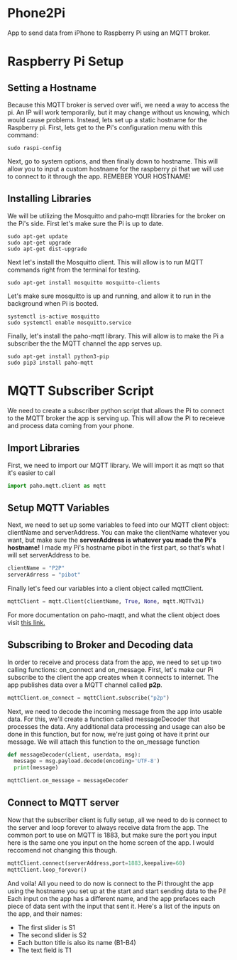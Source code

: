 # Phone2Pi
App to send data from iPhone to Raspberry Pi using an MQTT broker.
# Raspberry Pi Setup
## Setting a Hostname
Because this MQTT broker is served over wifi, we need a way to access the pi. An IP will work temporarily, but it may change without us knowing, which would cause problems. Instead, lets set up a static hostname for the Raspberry pi.
First, lets get to the Pi's configuration menu with this command:
```
sudo raspi-config
```
Next, go to system options, and then finally down to hostname. This will allow you to input a custom hostname for the raspberry pi that we will use to connect to it through the app. REMEBER YOUR HOSTNAME!
## Installing Libraries
We will be utilizing the Mosquitto and paho-mqtt libraries for the broker on the Pi's side.
First let's make sure the Pi is up to date.
```
sudo apt-get update
sudo apt-get upgrade
sudo apt-get dist-upgrade
```
Next let's install the Mosquitto client. This will allow is to run MQTT commands right from the terminal for testing.
```
sudo apt-get install mosquitto mosquitto-clients
```
Let's make sure mosquitto is up and running, and allow it to run in the background when Pi is booted.
```
systemctl is-active mosquitto
sudo systemctl enable mosquitto.service
```
Finally, let's install the paho-mqtt library. This will allow is to make the Pi a subscriber the the MQTT channel the app serves up.
```
sudo apt-get install python3-pip
sudo pip3 install paho-mqtt
```
# MQTT Subscriber Script
We need to create a subscriber python script that allows the Pi to connect to the MQTT broker the app is serving up. This will allow the Pi to receieve and process data coming from your phone.
## Import Libraries
First, we need to import our MQTT library. We will import it as mqtt so that it's easier to call
```python
import paho.mqtt.client as mqtt
```
## Setup MQTT Variables
Next, we need to set up some variables to feed into our MQTT client object: clientName and serverAddress. You can make the clientName whatever you want, but make sure the **serverAddress is whatever you made the Pi's hostname!** I made my Pi's hostname pibot in the first part, so that's what I will set serverAddress to be.
```python
clientName = "P2P"
serverAdrress = "pibot"
```
Finally let's feed our variables into a client object called mqttClient.
```python
mqttClient = mqtt.Client(clientName, True, None, mqtt.MQTTv31)
```
For more documentation on paho-maqtt, and what the client object does visit [this link.](https://pypi.org/project/paho-mqtt/)
## Subscribing to Broker and Decoding data
In order to receive and process data from the app, we need to set up two calling functions: on_connect and on_message.
First, let's make our Pi subscribe to the client the app creates when it connects to internet. The app publishes data over a MQTT channel called **p2p**.
```python
mqttClient.on_connect = mqttClient.subscribe("p2p")
```
Next, we need to decode the incoming message from the app into usable data. For this, we'll create a function called messageDecoder that processes the data. Any additional data processing and usage can also be done in this function, but for now, we're just going ot have it print our message. We will attach this function to the on_message function
```python
def messageDecoder(client, userdata, msg):
  message = msg.payload.decode(encoding='UTF-8')
  print(message)

mqttClient.on_message = messageDecoder
```
## Connect to MQTT server
Now that the subscriber client is fully setup, all we need to do is connect to the server and loop forever to always receive data from the app. The common port to use on MQTT is 1883, but make sure the port you input here is the same one you input on the home screen of the app. I would reccomend not changing this though.
```python
mqttClient.connect(serverAddress,port=1883,keepalive=60)
mqttClient.loop_forever()
```
And voila! All you need to do now is connect to the Pi throught the app using the hostname you set up at the start and start sending data to the Pi! Each input on the app has a different name, and the app prefaces each piece of data sent with the input that sent it. Here's a list of the inputs on the app, and their names:
* The first slider is S1
* The second slider is S2
* Each button title is also its name (B1-B4)
* The text field is T1

